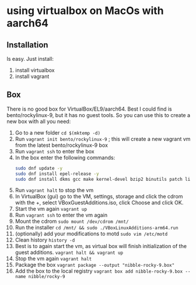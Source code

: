 # using virtualbox on MacOs with aarch64

## Installation

Is easy. Just install:

1. install virtualbox
2. install vagrant

## Box

There is no good box for VirtualBox/EL9/aarch64.
Best I could find is bento/rockylinux-9, but it has no guest tools.
So you can use this to create a new box with all you need:

1. Go to a new folder `cd $(mktemp -d)`
2. Run `vagrant init bento/rockylinux-9` ; this will create a new vagrant vm from the latest bento/rockylinux-9 box
3. Run `vagrant ssh` to enter the box
4. In the box enter the following commands:
   ```bash
   sudo dnf update -y
   sudo dnf install epel-release -y
   sudo dnf install dkms gcc make kernel-devel bzip2 binutils patch libgomp glibc-headers glibc-devel -y
   ```
5. Run `vagrant halt` to stop the vm
6. In VirtualBox (gui) go to the VM, settings, storage and click the cdrom with the +, select VBoxGuestAdditions.iso, click Choose and click OK.
7. Start the vm again `vagrant up`
8. Run `vagrant ssh` to enter the vm again
9. Mount the cdrom `sudo mount /dev/cdrom /mnt/`
10. Run the installer `cd /mnt/ && sudo ./VBoxLinuxAdditions-arm64.run`
11. (optionally) add your modifications to motd `sudo vim /etc/motd`
12. Clean history `history -d`
13. Best is to again start the vm, as virtual box will finish initialization of the guest additions. `vagrant halt && vagrant up`
14. Stop the vm again `vagrant halt`
15. Package the box `vagrant package --output "nibble-rocky-9.box"`
16. Add the box to the local registry `vagrant box add nibble-rocky-9.box --name nibble/rocky-9`
